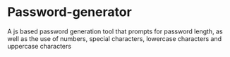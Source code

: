 # Password-generator
A js based password generation tool that prompts for password length, as well as the use of numbers, special characters, lowercase characters and uppercase characters
